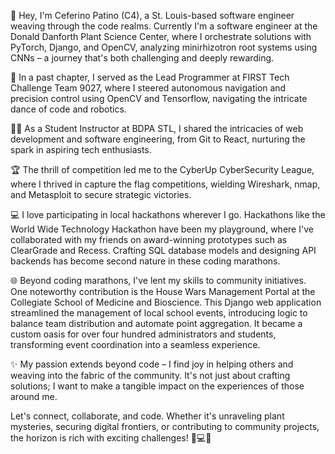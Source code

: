 👋 Hey, I'm Ceferino Patino (C4), a St. Louis-based software engineer weaving through the code realms. Currently I'm a software engineer at the Donald Danforth Plant Science Center, where I orchestrate solutions with PyTorch, Django, and OpenCV, analyzing minirhizotron root systems using CNNs – a journey that's both challenging and deeply rewarding.

🤖 In a past chapter, I served as the Lead Programmer at FIRST Tech Challenge Team 9027, where I steered autonomous navigation and precision control using OpenCV and Tensorflow, navigating the intricate dance of code and robotics.

👩‍🏫 As a Student Instructor at BDPA STL, I shared the intricacies of web development and software engineering, from Git to React, nurturing the spark in aspiring tech enthusiasts.

🏆 The thrill of competition led me to the CyberUp CyberSecurity League, where I thrived in capture the flag competitions, wielding Wireshark, nmap, and Metasploit to secure strategic victories.

💻 I love participating in local hackathons wherever I go. Hackathons like the World Wide Technology Hackathon have been my playground, where I've collaborated with my friends on award-winning prototypes such as ClearGrade and Recess. Crafting SQL database models and designing API backends has become second nature in these coding marathons.

🌐 Beyond coding marathons, I've lent my skills to community initiatives. One noteworthy contribution is the House Wars Management Portal at the Collegiate School of Medicine and Bioscience. This Django web application streamlined the management of local school events, introducing logic to balance team distribution and automate point aggregation. It became a custom oasis for over four hundred administrators and students, transforming event coordination into a seamless experience.

✨ My passion extends beyond code – I find joy in helping others and weaving into the fabric of the community. It's not just about crafting solutions; I want to make a tangible impact on the experiences of those around me.

Let's connect, collaborate, and code. Whether it's unraveling plant mysteries, securing digital frontiers, or contributing to community projects, the horizon is rich with exciting challenges! 🌱💻✨
